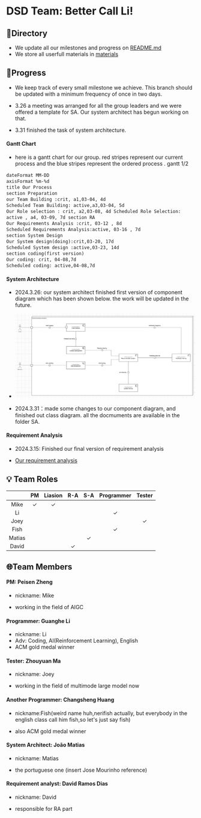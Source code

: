 # DSD Team: Better Call Li!

## 📒Directory

- We update all our milestones and progress on [README.md](./README.md) 
- We store all userfull materials in [materials](./materials) 





## 🚩Progress

- We keep track of every small milestone we achieve. This branch should be updated with a minimum frequency of once in two days. 

- 3.26 a meeting was arranged for all the group leaders and we were offered a template for SA. Our system architect has begun working on that.

- 3.31 finished the task of system architecture. 


#### Gantt Chart
 - here is a gantt chart for our group. red stripes represent our current process and the blue stripes represent the ordered process .
 gantt
1/2
```mermaid
dateFormat MM-DD
axisFormat %m-%d
title Our Process
section Preparation
our Team Building :crit, a1,03-04, 4d
Scheduled Team Building: active,a3,03-04, 5d
Our Role selection : crit, a2,03-08, 4d Scheduled Role Selection: active , a4, 03-09, 7d section RA
Our Requirements Analysis :crit, 03-12 , 8d
Scheduled Requirements Analysis:active, 03-16 , 7d
section System Design
Our System design(doing):crit,03-20, 17d
Scheduled System design :active,03-23, 14d
section coding(first version)
Our coding: crit, 04-08,7d
Scheduled coding: active,04-08,7d
```

#### System Architecture
 - 2024.3.26: our system architect finished first version of component diagram which has been shown below. the work will be updated in the future.
 - ![componentDiagram](pics/componentdia.png)

 - 2024.3.31：made some changes to our component diagram, and finished out class diagram. all the docmuments are available in the folder SA.


#### Requirement Analysis

- 2024.3.15: Finished our final version of requirement analysis

- [Our requirement analysis](./req-analysis/req_doc.md) 



## 💡 Team Roles

|        |      PM      |   Liasion    |     R-A      |     S-A      |  Programmer  |    Tester    |
| :----: | :----------: | :----------: | :----------: | :----------: | :----------: | :----------: |
|  Mike  | $\checkmark$ | $\checkmark$ |              |              |              |              |
|   Li   |              |              |              |              | $\checkmark$ |              |
|  Joey  |              |              |              |              |              | $\checkmark$ |
|  Fish  |              |              |              |              | $\checkmark$ |              |
| Matias |              |              |              | $\checkmark$ |              |              |
| David  |              |              | $\checkmark$ |              |              |              |







## 🌐Team Members

#### PM: Peisen Zheng
- nickname: Mike

- working in the field of AIGC

#### Programmer: Guanghe Li 

- nickname: Li
- Adv: Coding, AI(Reinforcement Learning), English
- ACM gold medal winner


#### Tester: Zhouyuan Ma
- nickname: Joey

- working in the field of multimode large model now


#### Another Programmer: Changsheng Huang
- nickname:Fish(weird name huh,nerifish actually, but everybody in the english class call him fish,so let's just say fish)

- also ACM gold medal winner

#### System Architect: João Matias
- nickname: Matias

- the portuguese one (insert Jose Mourinho reference)

#### Requirement analyst: David Ramos Dias
- nickname: David

- responsible for RA part
